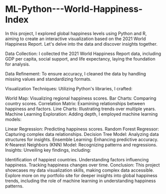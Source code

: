 # ML-Python---World-Happiness-Index

In this project, I explored global happiness levels using Python and R, aiming to create an interactive visualization based on the 2021 World Happiness Report. Let's delve into the data and discover insights together.

Data Collection:
I collected the 2021 World Happiness Report data, including GDP per capita, social support, and life expectancy, laying the foundation for analysis.

Data Refinement:
To ensure accuracy, I cleaned the data by handling missing values and standardizing formats.

Visualization Techniques:
Utilizing Python's libraries, I crafted:

World Map: Visualizing regional happiness scores.
Bar Charts: Comparing country scores.
Correlation Matrix: Examining relationships between happiness and factors.
Line Charts: Illustrating trends over multiple years.
Machine Learning Exploration:
Adding depth, I employed machine learning models:

Linear Regression: Predicting happiness scores.
Random Forest Regressor: Capturing complex data relationships.
Decision Tree Model: Analyzing data structures for insights.
Ensemble Learning: Enhancing predictive accuracy.
K-Nearest Neighbors (KNN) Model: Recognizing patterns and regressions.
Insights:
Unveiling key findings, including:

Identification of happiest countries.
Understanding factors influencing happiness.
Tracking happiness changes over time.
Conclusion:
This project showcases my data visualization skills, making complex data accessible. Explore more on my portfolio site for deeper insights into global happiness trends, including the role of machine learning in understanding happiness patterns.
